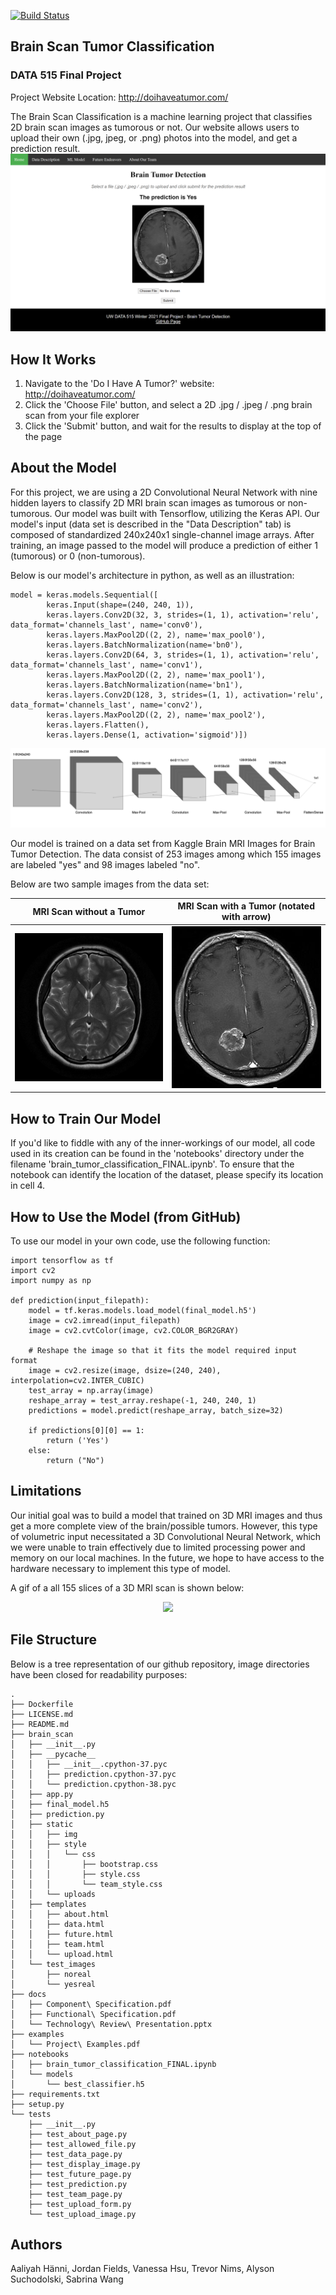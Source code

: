 [![Build Status](https://travis-ci.com/aaliyahfiala42/DATA515-Brain-Scan-Classification.svg?branch=main)](https://travis-ci.com/aaliyahfiala42/DATA515-Brain-Scan-Classification) 

## Brain Scan Tumor Classification
### DATA 515 Final Project
Project Website Location: http://doihaveatumor.com/

The Brain Scan Classification is a machine learning project that classifies 2D brain scan images as tumorous or not. 
Our website allows users to upload their own (.jpg, jpeg, or .png) photos into the model, and get a prediction result. 
<img src="/brain_scan/static/img/home.PNG">

## How It Works
1. Navigate to the 'Do I Have A Tumor?' website: http://doihaveatumor.com/
2. Click the 'Choose File' button, and select a 2D .jpg / .jpeg / .png brain scan from your file explorer
3. Click the 'Submit' button, and wait for the results to display at the top of the page

## About the Model
For this project, we are using a 2D Convolutional Neural Network with nine hidden layers to classify 2D MRI brain scan 
images as tumorous or non-tumorous. Our model was built with Tensorflow, utilizing the Keras API. Our model's input 
(data set is described in the "Data Description" tab) is composed of standardized 240x240x1 single-channel image arrays. 
After training, an image passed to the model will produce a prediction of either 1 (tumorous) or 0 (non-tumorous).


Below is our model's architecture in python, as well as an illustration:
```
model = keras.models.Sequential([
        keras.Input(shape=(240, 240, 1)),
        keras.layers.Conv2D(32, 3, strides=(1, 1), activation='relu', data_format='channels_last', name='conv0'),
        keras.layers.MaxPool2D((2, 2), name='max_pool0'),
        keras.layers.BatchNormalization(name='bn0'),
        keras.layers.Conv2D(64, 3, strides=(1, 1), activation='relu', data_format='channels_last', name='conv1'),
        keras.layers.MaxPool2D((2, 2), name='max_pool1'),
        keras.layers.BatchNormalization(name='bn1'),
        keras.layers.Conv2D(128, 3, strides=(1, 1), activation='relu', data_format='channels_last', name='conv2'),
        keras.layers.MaxPool2D((2, 2), name='max_pool2'),
        keras.layers.Flatten(),
        keras.layers.Dense(1, activation='sigmoid')])
```

<img src=/brain_scan/static/img/nn.png>

Our model is trained on a data set from Kaggle Brain MRI Images for Brain Tumor Detection. The data consist of 253 
images among which 155 images are labeled "yes" and 98 images labeled "no".


Below are two sample images from the data set:

| MRI Scan without a Tumor  | MRI Scan with a Tumor (notated with arrow)|
| :---: | :---: |
| <img src = "/brain_scan/static/img/no.jpeg" alt = "No_tumor" width ="300" >  | <img src = "/brain_scan/static/img/yes.jpg" alt = "Yes_tumor" width = "280" >  |
## How to Train Our Model
If you'd like to fiddle with any of the inner-workings of our model, all code used in its 
creation can be found in the 'notebooks' directory under the filename 
'brain_tumor_classification_FINAL.ipynb'. To ensure that the notebook can identify the location
of the dataset, please specify its location in cell 4.

## How to Use the Model (from GitHub)
To use our model in your own code, use the following function:

```
import tensorflow as tf
import cv2
import numpy as np

def prediction(input_filepath):
    model = tf.keras.models.load_model(final_model.h5')
    image = cv2.imread(input_filepath)
    image = cv2.cvtColor(image, cv2.COLOR_BGR2GRAY)

    # Reshape the image so that it fits the model required input format
    image = cv2.resize(image, dsize=(240, 240), interpolation=cv2.INTER_CUBIC)
    test_array = np.array(image)
    reshape_array = test_array.reshape(-1, 240, 240, 1)
    predictions = model.predict(reshape_array, batch_size=32)

    if predictions[0][0] == 1:
        return ('Yes')
    else:
        return ("No")
```
## Limitations
Our initial goal was to build a model that trained on 3D MRI images and thus get a more complete view of the brain/possible tumors.
However, this type of volumetric input necessitated a 3D Convolutional Neural Network, which we were unable to train effectively
due to limited processing power and memory on our local machines. In the future, we hope to have access to the hardware
necessary to implement this type of model.

A gif of a all 155 slices of a 3D MRI scan is shown below:
<br />
<p align="center">
<img src=http://aaliyahhanni.pythonanywhere.com/static/img/MRI.gif  width="300"/>
</p>

## File Structure
Below is a tree representation of our github repository, image directories have been
closed for readability purposes:

```
.
├── Dockerfile
├── LICENSE.md
├── README.md
├── brain_scan
│   ├── __init__.py
│   ├── __pycache__
│   │   ├── __init__.cpython-37.pyc
│   │   ├── prediction.cpython-37.pyc
│   │   └── prediction.cpython-38.pyc
│   ├── app.py
│   ├── final_model.h5
│   ├── prediction.py
│   ├── static
│   │   ├── img
│   │   ├── style
│   │   │   └── css
│   │   │       ├── bootstrap.css
│   │   │       ├── style.css
│   │   │       └── team_style.css
│   │   └── uploads
│   ├── templates
│   │   ├── about.html
│   │   ├── data.html
│   │   ├── future.html
│   │   ├── team.html
│   │   └── upload.html
│   └── test_images
│       ├── noreal
│       └── yesreal
├── docs
│   ├── Component\ Specification.pdf
│   ├── Functional\ Specification.pdf
│   └── Technology\ Review\ Presentation.pptx
├── examples
│   └── Project\ Examples.pdf
├── notebooks
│   ├── brain_tumor_classification_FINAL.ipynb
│   └── models
│       └── best_classifier.h5
├── requirements.txt
├── setup.py
└── tests
    ├── __init__.py
    ├── test_about_page.py
    ├── test_allowed_file.py
    ├── test_data_page.py
    ├── test_display_image.py
    ├── test_future_page.py
    ├── test_prediction.py
    ├── test_team_page.py
    ├── test_upload_form.py
    └── test_upload_image.py
```
## Authors 
Aaliyah Hänni, Jordan Fields, Vanessa Hsu, Trevor Nims, Alyson Suchodolski, Sabrina Wang
